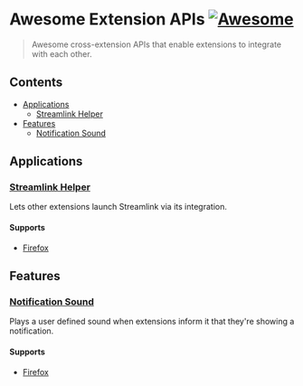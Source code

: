 # Awesome Extension APIs [![Awesome](https://awesome.re/badge.svg)](https://awesome.re)

> Awesome cross-extension APIs that enable extensions to integrate with each other.

## Contents
 - [Applications](#applications)
   - [Streamlink Helper](#streamlink-helper)
 - [Features](#features)
   - [Notification Sound](#notification-sound)

## Applications

### [Streamlink Helper](https://github.com/plneappl/streamlink-helper)
Lets other extensions launch Streamlink via its integration.

#### Supports
 - [Firefox](https://addons.mozilla.org/firefox/addon/streamlink_helper/)
 
## Features
 
### [Notification Sound](https://github.com/freaktechnik/notification-sounds)
Plays a user defined sound when extensions inform it that they're showing a notification.

#### Supports
 - [Firefox](https://addons.mozilla.org/firefox/addon/notification-sound/?src=github)
